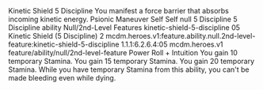 <ability>
  <name>Kinetic Shield</name>
  <cost>5 Discipline</cost>
  <flavor>You manifest a force barrier that absorbs incoming kinetic energy.</flavor>
  <keywords>
    <keyword>Psionic</keyword>
  </keywords>
  <type>Maneuver</type>
  <distance>Self</distance>
  <target>Self</target>
  <metadata>
    <class>null</class>
    <cost>5 Discipline</cost>
    <cost_amount>5</cost_amount>
    <cost_resource>Discipline</cost_resource>
    <feature_type>ability</feature_type>
    <file_dpath>Null/2nd-Level Features</file_dpath>
    <item_id>kinetic-shield-5-discipline</item_id>
    <item_index>05</item_index>
    <item_name>Kinetic Shield (5 Discipline)</item_name>
    <level>2</level>
    <scc>mcdm.heroes.v1:feature.ability.null.2nd-level-feature:kinetic-shield-5-discipline</scc>
    <scdc>1.1.1:6.2.6.4:05</scdc>
    <source>mcdm.heroes.v1</source>
    <type>feature/ability/null/2nd-level-feature</type>
  </metadata>
  <effects>
    <effect type="roll">
      <roll>Power Roll + Intuition</roll>
      <t1>You gain 10 temporary Stamina.</t1>
      <t2>You gain 15 temporary Stamina.</t2>
      <t3>You gain 20 temporary Stamina.</t3>
    </effect>
    <effect type="mundane">While you have temporary Stamina from this ability, you can&apos;t be made bleeding even while dying.</effect>
  </effects>
</ability>
